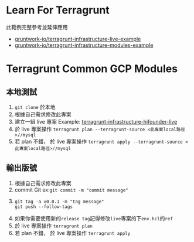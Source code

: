 # Learn For Terragrunt
此範例完整參考並延伸應用
* [gruntwork-io/terragrunt-infrastructure-live-example](https://github.com/gruntwork-io/terragrunt-infrastructure-live-example)
* [gruntwork-io/terragrunt-infrastructure-modules-example](https://github.com/gruntwork-io/terragrunt-infrastructure-modules-example)

# Terragrunt Common GCP Modules

## 本地測試
1. `git clone` 於本地
2. 根據自己需求修改此專案
3. 建立一組 live 專案 Example: [terragrunt-infrastructure-hifounder-live](https://github.com/Hifounder/terragrunt-infrastructure-hifounder-live)
4. 於 live 專案操作 `terragrunt plan --terragrunt-source <此專案local路徑>//mysql`
6. 若 plan 不錯， 於 live 專案操作 `terragrunt apply --terragrunt-source <此專案local路徑>//mysql`

## 輸出版號
1. 根據自己需求修改此專案
2. commit Git ex:`git commit -m "commit message"`
3. ```
   git tag -a v0.0.1 -m "tag message"
   git push --follow-tags
   ```
4. 如果你需要使用新的`release tag`記得修改`live`專案的下`env.hcl`的`ref`
5. 於 live 專案操作 `terragrunt plan`
6. 若 plan 不錯， 於 live 專案操作 `terragrunt apply`